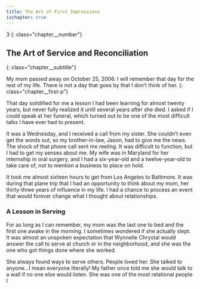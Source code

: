 ```yaml
---
title: The Art of First Impressions
ischapter: true
---
```


3
{: class="chapter__number"}

## The Art of Service and Reconciliation
{: class="chapter__subtitle"}



My mom passed away on October 25, 2006. I will remember that day for
the rest of my life. There is not a day that goes by that I don’t think of her.
{: class="chapter__first-p"}

That day solidified for me a lesson I had been learning for almost twenty
years, but never fully realized it until several years after she died. I asked if I
could speak at her funeral, which turned out to be one of the most difficult talks
I have ever had to present.

It was a Wednesday, and I received a call from my sister. She couldn’t even
get the words out, so my brother-in-law, Jason, had to give me the news. The
shock of that phone call sent me reeling. It was difficult to function, but I had
to get my senses about me. My wife was in Maryland for her internship in oral
surgery, and I had a six-year-old and a twelve-year-old to take care of, not to
mention a business to place on hold.

It took me almost sixteen hours to get from Los Angeles to Baltimore. It
was during that plane trip that I had an opportunity to think about my mom,
her thirty-three years of influence in my life. I had a chance to process an event
that would forever change what I thought about relationships.

### A Lesson in Serving

For as long as I can remember, my mom was the last one to bed and the first
one awake in the morning. I sometimes wondered if she actually slept. It was
almost an unspoken expectation that Wynnelle Chrystal would answer the call
to serve at church or in the neighborhood, and she was the one who got things
done where she worked.

She always found ways to serve others. People loved her. She talked to
anyone...I mean everyone literally! My father once told me she would talk to
a wall if no one else would listen. She was one of the most relational people I